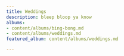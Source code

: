 ```yaml
---
title: Weddings
description: bleep bloop ya know
albums:
- content/albums/bing-bong.md
- content/albums/weddings.md
featured_album: content/albums/weddings.md

---
```

